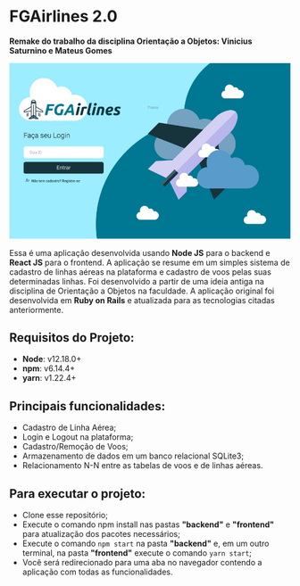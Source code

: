 # FGAirlines 2.0

**Remake do trabalho da disciplina Orientação a Objetos: Vinicius Saturnino e Mateus Gomes**

![](/img/home.jpeg)

Essa é uma aplicação desenvolvida usando **Node JS** para o backend e **React JS** para o frontend. A aplicação se resume em um simples sistema de cadastro de linhas aéreas na plataforma e cadastro de voos pelas suas determinadas linhas. Foi desenvolvido a partir de uma ideia antiga na disciplina de Orientação a Objetos na faculdade. A aplicação original foi desenvolvida em **Ruby on Rails** e atualizada para as tecnologias citadas anteriormente.

## Requisitos do Projeto:

- **Node**: v12.18.0+
- **npm**: v6.14.4+
- **yarn**: v1.22.4+

## Principais funcionalidades:

- Cadastro de Linha Aérea;
- Login e Logout na plataforma;
- Cadastro/Remoção de Voos;
- Armazenamento de dados em um banco relacional SQLite3;
- Relacionamento N-N entre as tabelas de voos e de linhas aéreas.

## Para executar o projeto:

- Clone esse repositório;
- Execute o comando npm install nas pastas **"backend"** e **"frontend"** para atualização dos pacotes necessários;
- Execute o comando ```npm start``` na pasta **"backend"** e, em um outro terminal, na pasta **"frontend"** execute o comando ```yarn start```;
- Você será redirecionado para uma aba no navegador contendo a aplicação com todas as funcionalidades.